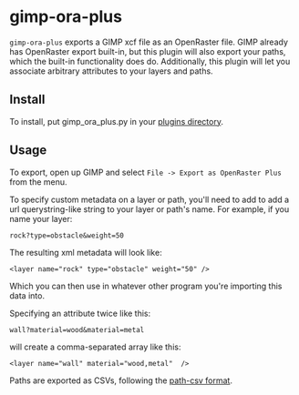 # gimp-ora-plus

`gimp-ora-plus` exports a GIMP xcf file as an OpenRaster file. GIMP already has OpenRaster export built-in, but this plugin will also export your paths, which the built-in functionality does do. Additionally, this plugin will let you associate arbitrary attributes to your layers and paths.

## Install

To install, put gimp_ora_plus.py in your [plugins directory](http://en.wikibooks.org/wiki/GIMP/Installing_Plugins#Copying_the_plugin_to_the_GIMP_plugin_directory).

## Usage

To export, open up GIMP and select `File -> Export as OpenRaster Plus` from the menu.

To specify custom metadata on a layer or path, you'll need to add to add a url querystring-like string to your layer or path's name. For example, if you name your layer:

```
rock?type=obstacle&weight=50
```

The resulting xml metadata will look like:

```
<layer name="rock" type="obstacle" weight="50" />
```

Which you can then use in whatever other program you're importing this data into.

Specifying an attribute twice like this:

```
wall?material=wood&material=metal
```

will create a comma-separated array like this:

```
<layer name="wall" material="wood,metal"  />
```

Paths are exported as CSVs, following the [path-csv format](http://gimp-path-tools.sourceforge.net/tools.shtml#path-csv).
